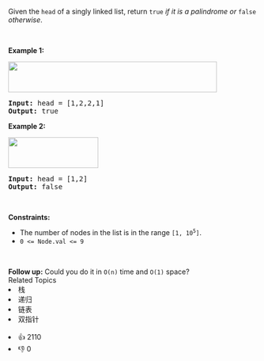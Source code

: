 <p>Given the <code>head</code> of a singly linked list, return <code>true</code><em> if it is a </em><span data-keyword="palindrome-sequence"><em>palindrome</em></span><em> or </em><code>false</code><em> otherwise</em>.</p>

<p>&nbsp;</p> 
<p><strong class="example">Example 1:</strong></p> 
<img alt="" src="https://assets.leetcode.com/uploads/2021/03/03/pal1linked-list.jpg" style="width: 422px; height: 62px;" /> 
<pre>
<strong>Input:</strong> head = [1,2,2,1]
<strong>Output:</strong> true
</pre>

<p><strong class="example">Example 2:</strong></p> 
<img alt="" src="https://assets.leetcode.com/uploads/2021/03/03/pal2linked-list.jpg" style="width: 182px; height: 62px;" /> 
<pre>
<strong>Input:</strong> head = [1,2]
<strong>Output:</strong> false
</pre>

<p>&nbsp;</p> 
<p><strong>Constraints:</strong></p>

<ul> 
 <li>The number of nodes in the list is in the range <code>[1, 10<sup>5</sup>]</code>.</li> 
 <li><code>0 &lt;= Node.val &lt;= 9</code></li> 
</ul>

<p>&nbsp;</p> 
<strong>Follow up:</strong> Could you do it in 
<code>O(n)</code> time and 
<code>O(1)</code> space?

<div><div>Related Topics</div><div><li>栈</li><li>递归</li><li>链表</li><li>双指针</li></div></div><br><div><li>👍 2110</li><li>👎 0</li></div>